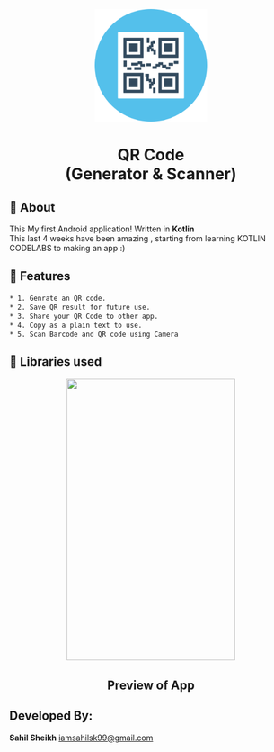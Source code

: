 
<p align="center">
    <a>
    <img src="QR_COde.png" width="200" height="200"/>
    </a>
    <h1 align="center">QR Code <br> (Generator & Scanner)</h1>
</p>

## 🌟 About
This My first Android application! Written in <b>Kotlin</b> <br>
This last 4 weeks have been amazing , starting from learning KOTLIN CODELABS to making an app :) 

## 🚀 Features
	* 1. Genrate an QR code.
	* 2. Save QR result for future use.
	* 3. Share your QR Code to other app.
	* 4. Copy as a plain text to use.
	* 5. Scan Barcode and QR code using Camera

## 📃 Libraries used

<p align="center">
    <a>
    <img src="Project.gif" width="300" height="500"/>
    </a>
    <h2 align="center">Preview of App</h2>
</p>

## Developed By:

**Sahil Sheikh**
iamsahilsk99@gmail.com
